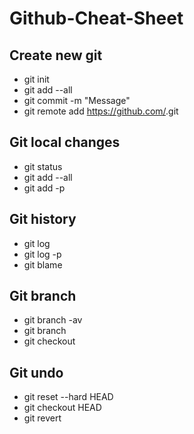 # Github-Cheat-Sheet


## Create new git 

* git init
* git add --all
* git commit -m "Message" 
* git remote add https://github.com/<git>.git 

## Git local changes 

* git status
* git add --all
* git add -p <file>

## Git history 

* git log 
* git log -p <file>
* git blame <file>

## Git branch 

* git branch -av 
* git branch  <new-branch>
* git checkout <branch> 

## Git undo 

* git reset --hard HEAD 
* git checkout HEAD <file>
* git revert <commitId>
